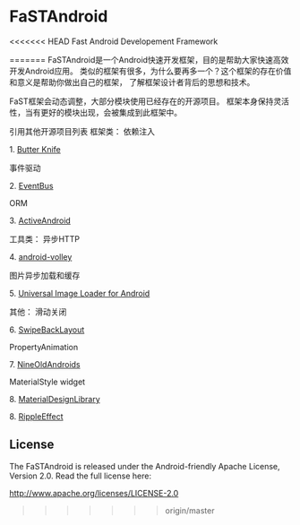 FaSTAndroid
===========

<<<<<<< HEAD
Fast Android Developement Framework



=======
FaSTAndroid是一个Android快速开发框架，目的是帮助大家快速高效开发Android应用。
类似的框架有很多，为什么要再多一个？这个框架的存在价值和意义是帮助你做出自己的框架，
了解框架设计者背后的思想和技术。

FaST框架会动态调整，大部分模块使用已经存在的开源项目。
框架本身保持灵活性，当有更好的模块出现，会被集成到此框架中。


引用其他开源项目列表
框架类：
依赖注入
<p>1. <a href="https://github.com/JakeWharton/butterknife">Butter Knife</a> </p>
事件驱动
<p>2. <a href="https://github.com/greenrobot/EventBus">EventBus</a> </p>
ORM
<p>3. <a href="https://github.com/pardom/ActiveAndroid">ActiveAndroid</a></p>

工具类：
异步HTTP
<p>4. <a href="https://github.com/mcxiaoke/android-volley">android-volley</a> </p>
图片异步加载和缓存
<p>5. <a href="https://github.com/nostra13/Android-Universal-Image-Loader">Universal Image Loader for Android</a></p>

其他：
滑动关闭
<p>6. <a href="https://github.com/Issacw0ng/SwipeBackLayout">SwipeBackLayout</a></p>
PropertyAnimation
<p>7. <a href="https://github.com/JakeWharton/NineOldAndroids">NineOldAndroids</a></p>

MaterialStyle
widget
<p>8. <a href="https://github.com/navasmdc/MaterialDesignLibrary">MaterialDesignLibrary</a></p>

<p>8. <a href="https://github.com/traex/RippleEffect">RippleEffect</a></p>




<h2 id="license">License</h2>
<p>The FaSTAndroid is released under the Android-friendly
Apache License, Version 2.0. Read the full license here:</p>

<p><a href="http://www.apache.org/licenses/LICENSE-2.0">http://www.apache.org/licenses/LICENSE-2.0</a></p>

<!--
  <h2>关于作者</h2>
<p>
   隋雨辰 Android架构师
   厦门新博教育联合创始人
   厦门GDG联合负责人  
   51CTO学院签约讲师  
   多贝网特约讲师 
</p>-->
>>>>>>> origin/master

